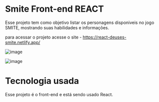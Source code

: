 # Smite Front-end REACT

Esse projeto tem como objetivo listar os personagens disponiveis no jogo SMITE, mostrando suas habilidades e informações.

para acessar o projeto  acesse o site - https://react-deuses-smite.netlify.app/

![image](https://user-images.githubusercontent.com/40599423/143307552-a8fe4c59-b1bb-46cf-87e6-943647266c7c.png)

![image](https://user-images.githubusercontent.com/40599423/143308656-eb3e33d4-6f61-46f8-a84e-408e47c8c8af.png)




# Tecnologia usada

Esse projeto é o front-end e está sendo usado React.



